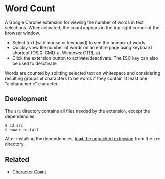 # Word Count

A Google Chrome extension for viewing the number of words in text selections. When activated, the count appears in the top-right corner of the browser window.

- Select text (with mouse or keyboard) to see the number of words.
- Quickly view the number of words on an entire page using keyboard shortcut (OS X: CMD-a, Windows: CTRL-a).
- Click the extension button to activate/deactivate. The ESC key can also be used to deactivate.

Words are counted by splitting selected text on whitespace and considering resulting groups of characters to be words if they contain at least one "alphanumeric" character.


## Development

The `src` directory contains all files needed by the extension, except the dependencies:

    $ cd src
    $ bower install

After installing the dependencies, [load the unpacked extension](https://developer.chrome.com/extensions/getstarted#unpacked) from the `src` directory.


## Related

- [Character Count](https://github.com/jbrudvik/character-count)
